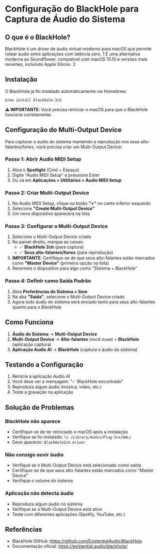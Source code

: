 # Configuração do BlackHole para Captura de Áudio do Sistema

## O que é o BlackHole?

BlackHole é um driver de áudio virtual moderno para macOS que permite rotear áudio entre aplicações com latência zero. <mcreference link="https://github.com/ExistentialAudio/BlackHole" index="1">1</mcreference> É uma alternativa moderna ao Soundflower, compatível com macOS 10.10 e versões mais recentes, incluindo Apple Silicon. <mcreference link="https://cdm.link/blackhole-mac-soundflower-alternative-catalina/" index="2">2</mcreference>

## Instalação

O BlackHole já foi instalado automaticamente via Homebrew:
```bash
brew install blackhole-2ch
```

**⚠️ IMPORTANTE**: Você precisa reiniciar o macOS para que o BlackHole funcione corretamente.

## Configuração do Multi-Output Device

Para capturar o áudio do sistema mantendo a reprodução nos seus alto-falantes/fones, você precisa criar um Multi-Output Device:

### Passo 1: Abrir Audio MIDI Setup
1. Abra o **Spotlight** (Cmd + Espaço)
2. Digite "Audio MIDI Setup" e pressione Enter
3. Ou vá em **Aplicações > Utilitários > Audio MIDI Setup**

### Passo 2: Criar Multi-Output Device
1. No Audio MIDI Setup, clique no botão **"+"** no canto inferior esquerdo
2. Selecione **"Create Multi-Output Device"**
3. Um novo dispositivo aparecerá na lista

### Passo 3: Configurar o Multi-Output Device
1. Selecione o Multi-Output Device criado
2. No painel direito, marque as caixas:
   - ✅ **BlackHole 2ch** (para captura)
   - ✅ **Seus alto-falantes/fones** (para reprodução)
3. **IMPORTANTE**: Certifique-se de que seus alto-falantes estão marcados como **"Master Device"** (primeira opção na lista)
4. Renomeie o dispositivo para algo como "Sistema + BlackHole"

### Passo 4: Definir como Saída Padrão
1. Abra **Preferências do Sistema > Som**
2. Na aba **"Saída"**, selecione o Multi-Output Device criado
3. Agora todo áudio do sistema será enviado tanto para seus alto-falantes quanto para o BlackHole

## Como Funciona

1. **Áudio do Sistema** → **Multi-Output Device**
2. **Multi-Output Device** → **Alto-falantes** (você ouve) + **BlackHole** (aplicação captura)
3. **Aplicação Audio AI** → **BlackHole** (captura o áudio do sistema)

## Testando a Configuração

1. Reinicie a aplicação Audio AI
2. Você deve ver a mensagem: "✅ BlackHole encontrado"
3. Reproduza algum áudio (música, vídeo, etc.)
4. Teste a gravação na aplicação

## Solução de Problemas

### BlackHole não aparece
- Certifique-se de ter reiniciado o macOS após a instalação
- Verifique se foi instalado: `ls /Library/Audio/Plug-Ins/HAL/`
- Deve aparecer: `BlackHole2ch.driver`

### Não consigo ouvir áudio
- Verifique se o Multi-Output Device está selecionado como saída
- Certifique-se de que seus alto-falantes estão marcados como "Master Device"
- Verifique o volume do sistema

### Aplicação não detecta áudio
- Reproduza algum áudio no sistema
- Verifique se o Multi-Output Device está ativo
- Teste com diferentes aplicações (Spotify, YouTube, etc.)

## Referências

- BlackHole GitHub: https://github.com/ExistentialAudio/BlackHole
- Documentação oficial: https://existential.audio/blackhole/